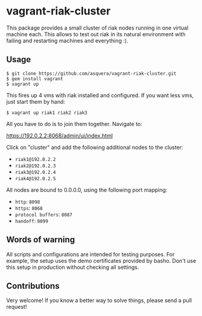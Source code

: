 # vagrant-riak-cluster

This package provides a small cluster of riak nodes running in one virtual machine each. This allows to test out riak in its natural environment with failing and restarting machines and everything :).

## Usage
  
    $ git clone https://github.com/asquera/vagrant-riak-cluster.git
    $ gem install vagrant
    $ vagrant up
  
This fires up 4 vms with riak installed and configured. If you want less vms, just start them by hand:

    $ vagrant up riak1 riak2 riak3

All you have to do is to join them together. Navigate to:

  https://192.0.2.2:8068/admin/ui/index.html
  
Click on "cluster" and add the following additional nodes to the cluster:

* `riak1@192.0.2.2`
* `riak2@192.0.2.3`
* `riak3@192.0.2.4`
* `riak4@192.0.2.5`

All nodes are bound to 0.0.0.0, using the following port mapping:

* `http`: `8098`
* `https`: `8068`
* `protocol buffers`: `8087`
* `handoff`: `8099`

## Words of warning

All scripts and configurations are intended for testing purposes. For example, the setup uses the demo certificates provided by basho. Don't use this setup in production without checking all settings.

## Contributions

Very welcome! If you know a better way to solve things, please send a pull request!
